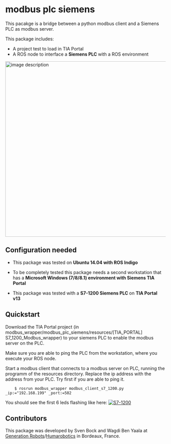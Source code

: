 modbus plc siemens
====================

This pacakge is a bridge between a python modbus client and a Siemens PLC as modbus server.


This package includes:

 * A project test to load in TIA Portal 
 * A ROS node to interface a <strong>Siemens PLC </strong> with a ROS environment 


<img align="middle" src="resources/images/TIA_PORTAL.png" alt="image description" height="550" width="800"/> 

## Configuration needed

* This package was tested on <strong> Ubuntu 14.04 with ROS Indigo </strong>

* To be completely tested this package needs a second workstation that has a <strong> Microsoft Windows (7/8/8.1) environment with Siemens TIA Portal</strong>

* This package was tested with a <strong> S7-1200 Siemens PLC </strong> on <strong>TIA Portal v13</strong>


## Quickstart

Download the TIA Portal project (in modbus_wrapper/modbus_plc_siemens/resources/[TIA_PORTAL] S7_1200_Modbus_wrapper) to your siemens PLC to enable the modbus server on the PLC.

Make sure you are able to ping the PLC from the workstation, where you execute your ROS node. 

Start a modbus client that connects to a modbus server on PLC, running the programm of the resources directory. 
Replace the ip address with the address from your PLC. Try first if you are able to ping it.
```
	$ rosrun modbus_wrapper modbus_client_s7_1200.py _ip:="192.168.199" _port:=502
```

You should see the first 6 leds flashing like here:
[![S7-1200](resources/images/S7-1200.jpg)](https://youtu.be/1YarNPR-FwI)

## Contributors

This package was developed by Sven Bock and Wagdi Ben Yaala at [Generation Robots](http://www.generationrobots.com/en/)/[Humarobotics](http://www.humarobotics.com) in Bordeaux, France.